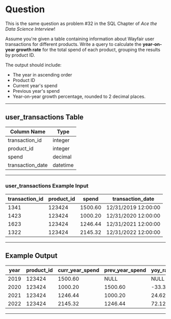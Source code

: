 # Question

This is the same question as problem #32 in the SQL Chapter of *Ace the Data Science Interview*!

Assume you're given a table containing information about Wayfair user transactions for different products. Write a query to calculate the **year-on-year growth rate** for the total spend of each product, grouping the results by product ID.

The output should include:
- The year in ascending order
- Product ID
- Current year's spend
- Previous year's spend
- Year-on-year growth percentage, rounded to 2 decimal places.

---

## user_transactions Table

| Column Name      | Type      |
|------------------|-----------|
| transaction_id   | integer   |
| product_id       | integer   |
| spend            | decimal   |
| transaction_date | datetime  |

---

### user_transactions Example Input

| transaction_id | product_id | spend   | transaction_date     |
|----------------|------------|---------|----------------------|
| 1341           | 123424     | 1500.60 | 12/31/2019 12:00:00 |
| 1423           | 123424     | 1000.20 | 12/31/2020 12:00:00 |
| 1623           | 123424     | 1246.44 | 12/31/2021 12:00:00 |
| 1322           | 123424     | 2145.32 | 12/31/2022 12:00:00 |

---

## Example Output

| year | product_id | curr_year_spend | prev_year_spend | yoy_rate |
|------|------------|-----------------|-----------------|----------|
| 2019 | 123424     | 1500.60         | NULL            | NULL     |
| 2020 | 123424     | 1000.20         | 1500.60         | -33.35   |
| 2021 | 123424     | 1246.44         | 1000.20         | 24.62    |
| 2022 | 123424     | 2145.32         | 1246.44         | 72.12    |

---
